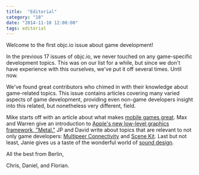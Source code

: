 ```yaml
---
title:  "Editorial"
category: "18"
date: "2014-11-10 12:00:00"
tags: editorial
---
```


 
Welcome to the first objc.io issue about game development!

In the previous 17 issues of objc.io, we never touched on any game-specific development topics. This was on our list for a while, but since we don't have experience with this ourselves, we've put it off several times. Until now.

We've found great contributors who chimed in with their knowledge about game-related topics. This issue contains articles covering many varied aspects of game development, providing even non-game developers insight into this related, but nonetheless very different, field.

Mike starts off with an article about what makes [mobile games great](TODO). Max and Warren give an introduction to [Apple's new low-level graphics framework, "Metal."](TODO) JP and David write about topics that are relevant to not only game developers: [Multipeer Connectivity](TODO) and [Scene Kit](TODO). Last but not least, Janie gives us a taste of the wonderful world of [sound design](TODO).

All the best from Berlin,

Chris, Daniel, and Florian.
